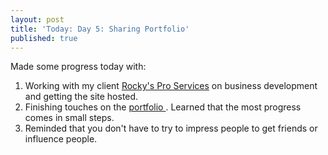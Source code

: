```yaml
---
layout: post
title: 'Today: Day 5: Sharing Portfolio'
published: true
---
```


Made some progress today with:
1. Working with my client <a href="https://www.facebook.com/RockysProServices">Rocky's Pro Services</a> on business development and getting the site hosted.
2. Finishing touches on the <a href="https://josephbalog.com/Portfolio/"> portfolio </a>. Learned that the most progress comes in small steps.
3. Reminded that you don't have to try to impress people to get friends or influence people.
